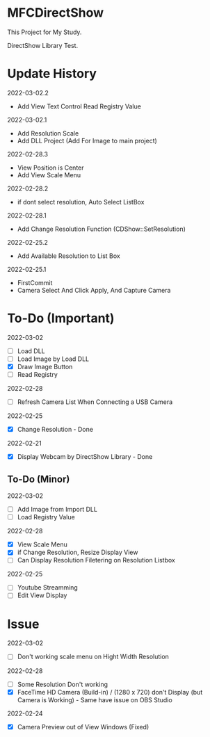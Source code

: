 # MFCDirectShow
 
This Project for My Study.

DirectShow Library Test.

# Update History
2022-03-02.2
- Add View Text Control Read Registry Value

2022-03-02.1
- Add Resolution Scale
- Add DLL Project (Add For Image to main project)

2022-02-28.3
- View Position is Center
- Add View Scale Menu

2022-02-28.2
- if dont select resolution, Auto Select ListBox

2022-02-28.1
- Add Change Resolution Function (CDShow::SetResolution)

2022-02-25.2
- Add Available Resolution to List Box

2022-02-25.1
- FirstCommit
- Camera Select And Click Apply, And Capture Camera

# To-Do (Important)
2022-03-02
- [ ] Load DLL
- [ ] Load Image by Load DLL
- [x] Draw Image Button
- [ ] Read Registry

2022-02-28
- [ ] Refresh Camera List When Connecting a USB Camera

2022-02-25
- [x] Change Resolution - Done

2022-02-21
- [x] Display Webcam by DirectShow Library - Done

## To-Do (Minor)
2022-03-02
- [ ] Add Image from Import DLL
- [ ] Load Registry Value

2022-02-28
- [x] View Scale Menu
- [x] if Change Resolution, Resize Display View
- [ ] Can Display Resolution Filetering on Resolution Listbox

2022-02-25
- [ ] Youtube Streamming
- [ ] Edit View Display

# Issue
2022-03-02
- [ ] Don't working scale menu on Hight Width Resolution

2022-02-28
- [ ] Some Resolution Don't working
- [x] FaceTime HD Camera (Build-in) / (1280 x 720) don't Display (but Camera is Working) - Same have issue on OBS Studio

2022-02-24
- [x] Camera Preview out of View Windows (Fixed)
